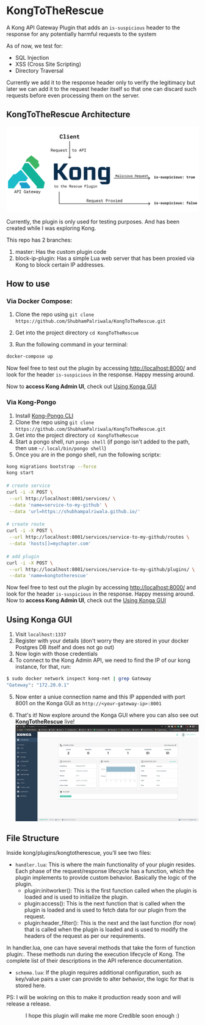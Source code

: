 # KongToTheRescue

A Kong API Gateway Plugin that adds an `is-suspicious` header to the response for any potentially harmful requests to the system

As of now, we test for:

- SQL Injection
- XSS (Cross Site Scripting)
- Directory Traversal

Currently we add it to the response header only to verify the legitimacy but later we can add it to the request header itself so that one can discard such requests before even processing them on the server.

## KongToTheRescue Architecture

![KongToTheRescue Architecure](./assets/arch.png)

Currently, the plugin is only used for testing purposes. And has been created while I was exploring Kong.

This repo has 2 branches:

1. master:
   Has the custom plugin code
2. block-ip-plugin:
   Has a simple Lua web server that has been proxied via Kong to block certain IP addresses.

## How to use

### Via Docker Compose:

1. Clone the repo using `git clone https://github.com/ShubhamPalriwala/KongToTheRescue.git`
2. Get into the project directory `cd KongToTheRescue`

3. Run the following command in your terminal:

```sh
docker-compose up
```

Now feel free to test out the plugin by accessing [http://localhost:8000/](http://localhost:8000/) and look for the header `is-suspicious` in the response. Happy messing around.

Now to **access Kong Admin UI**, check out [Using Konga GUI](#using-konga-gui)

### Via Kong-Pongo

1. Install [Kong-Pongo CLI](https://github.com/Kong/kong-pongo)
2. Clone the repo using `git clone https://github.com/ShubhamPalriwala/KongToTheRescue.git`
3. Get into the project directory `cd KongToTheRescue`
4. Start a pongo shell, run `pongo shell` (if pongo isn't added to the path, then use `~/.local/bin/pongo shell`)
5. Once you are in the pongo shell, run the following scriptx:

```sh
kong migrations bootstrap --force
kong start

# create service
curl -i -X POST \
 --url http://localhost:8001/services/ \
 --data 'name=service-to-my-github' \
 --data 'url=https://shubhampalriwala.github.io/'

# create route
curl -i -X POST \
 --url http://localhost:8001/services/service-to-my-github/routes \
 --data 'hosts[]=mychapter.com'

# add plugin
curl -i -X POST \
 --url http://localhost:8001/services/service-to-my-github/plugins/ \
 --data 'name=kongtotherescue'
```

Now feel free to test out the plugin by accessing [http://localhost:8000/](http://localhost:8000/) and look for the header `is-suspicious` in the response. Happy messing around.
Now to **access Kong Admin UI**, check out the [Using Konga GUI](#using-konga-gui)

## Using Konga GUI

1. Visit `localhost:1337`
2. Register with your details (don't worry they are stored in your docker Postgres DB itself and does not go out)
3. Now login with those credentials
4. To connect to the Kong Admin API, we need to find the IP of our kong instance, for that, run:

```sh
$ sudo docker network inspect kong-net | grep Gateway
"Gateway": "172.20.0.1"
```

5. Now enter a uniue connection name and this IP appended with port 8001 on the Konga GUI as `http://<your-gateway-ip>:8001`

6. That's it! Now explore around the Konga GUI where you can also see out **KongTotheRescue** live!
   ![KongToTheRescue Live on Konga](./assets/konga-gui.png)

## File Structure

Inside kong/plugins/kongtotherescue, you’ll see two files:

- `handler.lua`: This is where the main functionality of your plugin resides. Each phase of the request/response lifecycle has a function, which the plugin implements to provide custom behavior. Basically the logic of the plugin.
  - plugin:initworker(): This is the first function called when the plugin is loaded and is used to initialize the plugin.
  - plugin:access(): This is the next function that is called when the plugin is loaded and is used to fetch data for our plugin from the request.
  - plugin:header_filter(): This is the next and the last function (for now) that is called when the plugin is loaded and is used to modify the headers of the request as per our requirements.

In handler.lua, one can have several methods that take the form of function plugin:<name>. These methods run during the execution lifecycle of Kong. The complete list of their descriptions in the API reference documentation.

- `schema.lua`: If the plugin requires additional configuration, such as key/value pairs a user can provide to alter behavior, the logic for that is stored here.

PS: I will be wokring on this to make it production ready soon and will release a release.

<p align="center">I hope this plugin will make me more Credible soon enough :)</p>
